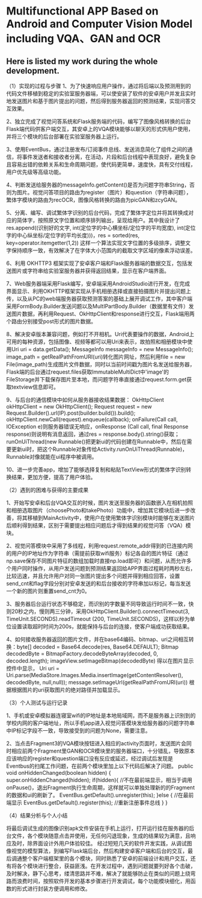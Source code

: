 # Multifunctional APP Based on Android and Computer Vision Model including VQA、GAN and OCR
## Here is listed my work during the whole development.

（1）实现的过程与步骤
1、为了快速响应用户操作，通过将后端以及预测用到的代码文件移植到稳定的实验室服务器端，可以使安装了软件的安卓用户并发且实时地发送图片和基于图片提出的问题，然后得到服务器返回的预测结果，实现问答交互效果。

2、独立完成了视觉问答系统和Flask服务端的代码，编写了图像风格转换的后台Flask端代码供客户端交互，其安卓上的VQA模块能够以聊天的形式供用户使用，并将三个模块的后台部署在实验室服务器上运行。

3、使用EventBus，通过注册发布/订阅事件总线、发送消息简化了组件之间的通信，将事件发送者和接收者分离，在活动，片段和后台线程中表现良好，避免复杂且容易出错的依赖关系和生命周期问题，使代码更简单，速度快，具有交付线程，用户优先级等高级功能。

4、判断发送给服务器的messageInfo.getContent()是否为问题字符串String，否则为图片。视觉问答项目的路由为register（图片）和question（字符串问题），繁体字模块的路由为recOCR，图像风格转换的路由为picGAN和zcyGAN。

5、分离、编写、调试繁体字识别的后台代码，完成了繁体字定位并将其转换成对应的简体字，按照原文字位置和顺序排列输出，呈现给用户。其中我设计了res.append((识别好的文字, int(定位字的中心横坐标/定位字的平均宽度), int(定位字的中心纵坐标/定位字的平均长度)))，res = sorted(res, key=operator.itemgetter(1,2)) 这样一个算法实现文字位置的多级排序，调整文字保持顺序一致，有效解决了在字体大小范围内的截取文字区域的像素浮动误差。

6、利用 OKHTTP3 框架实现了安卓客户端和Flask服务器端的数据交互，包括发送图片或字符串给实验室服务器并获得返回结果，显示在客户端界面。

7、Web服务器端采用Flask编写，安卓端采用AndroidStudio进行开发，在完成
界面显示、利用OKHTTP框架实现从手机相册选择或直接拍摄图片并提出问题上传，以及从PC的web端服务器获取预测答案的基础上展开调试工作，其中客户端采用FormBody.Builder发送问题以及MultIPartBody.Builder（数据里有文件）发送图片数据，再利用Request、OkHttpClient和response进行交互，Flask端用两个路由分别接受post形式的图片数据。

8、解决安卓版本兼容问题，例如打不开相机。Uri代表要操作的数据，Android上可用的每种资源，包括图像、视频等都可以用Uri来表示，故拍照和相册模块中使用Uri uri = data.getData(); MessageInfo messageInfo = new MessageInfo(); image_path = getRealPathFromURI(uri)转化图片网址，然后利用file = new File(image_path)生成图片文件数据，同时以当前时间戳为图片名发送给服务器，Flask端的后台通过request.files获取ImmutableMultiDict中'image'的FileStorage并下载保存图片至本地，而问题字符串直接通过request.form.get获取textview信息即可。

9、与后台的通信模块中如何从服务器接收结果数据：
OkHttpClient okHttpClient = new OkHttpClient();
Request request = new Request.Builder().url(IP).post(builder.build()).build(); 
okHttpClient.newCall(request).enqueue(callback);
onFailure(Call call, IOException e)则服务器错误无响应，onResponse (Call call, final Response response)则说明有消息返回，通过res = response.body().string()获取；runOnUiThread(new Runnable()把更新ui的代码创建在Runnable中，然后在需要更新ui时，把这个Runnable对象传给Activity.runOnUiThread(Runnable)，Runnable对像就能在ui程序中被调用。

10、进一步完善app，增加了能够选择复制和粘贴TextView形式的繁体字识别转换结果，更加方便，提高了用户体验。

（2）遇到的困难与获得的主要成果

1、开始写安卓和后台VQA交互的时候，图片发送至服务器的函数嵌入在相机拍照和相册选取图片（choosePhoto和takePhoto）功能中，增加其它模块后进一步改善，将其移植到MainActivity中，使用户在使用繁体字识别模块时能够在发送图片后顺利得到结果，区别于需要提出相应问题后才得到结果的视觉问答（VQA）模块。

2、视觉问答模块中采用了多线程，利用request.remote_addr得到的已连接内网的用户的IP地址作为字符串（需提前获取wifi服务）标记各自的图片特征（通过np.save保存不同图片特征的数组加载时直接np.load即可）和问题，从而允许多个用户同时操作，从用户发送问题到预测结果返回给APP界面过程耗时两秒左右，比较迅速，并且允许用户对同一张图片提出多个问题并得到相应回答，设置send_cnt和flag字段分别对安卓发送的和后台接收的字符串加以标记，每当发送一个新的图片则重置send_cnt为0。

3、服务器后台运行状态不够稳定，而识别的字数量不同导致运行时间不一致，快则20秒之内，慢则两三分钟，采用OkHttpClient.Builder().connectTimeout(3, 
TimeUnit.SECONDS).readTimeout (200, TimeUnit.SECONDS)，这样以秒为单位设置读取超时时间为200s，就能保持与后台的连接，使客户端成功获取结果。

4、如何接收服务器返回的图片文件，并在base64编码、bitmap、uri之间相互转换：byte[] decoded = Base64.decode(res, Base64.DEFAULT);
Bitmap decodedByte = BitmapFactory.decodeByteArray(decoded, 0, decoded.length);
imageView.setImageBitmap(decodedByte) 得以在图片显示控件中显示，
Uri uri = Uri.parse(MediaStore.Images.Media.insertImage(getContentResolver(), 
decodedByte, null,null)); message.setImageUrl(getRealPathFromURI(uri)) 根据根据图片的uri获取图片的绝对路径并加载显示。

（3）个人测试与运行记录

1、手机或安卓模拟器连寝室wifi的IP地址是本地局域网，而不是服务器上识别到的学校内网的客户端地址，所以手机app进入视觉问答模块发给服务器的问题字符串中IP标记字段不一致，导致接受到的问题为None，需要注意。

2、当点击Fragment3的VQA模块按钮进入相应的activity页面时，发送图片会同时相应前两个Fragment里GAN和OCR模块里的服务器端口，十分错乱，导致原本应该响应的register和question端口没有反应或延迟，经过调试后发现是Eventbus的扫尾工作问题，在前两个模块里加上以下代码后解决了问题。
public void onHiddenChanged(boolean hidden) {
    super.onHiddenChanged(hidden);
if(hidden){ 
//不在最前端显示，相当于调用onPause()，退出Fragment执行生命周期，这样就可以单独处理新的的Fragment的数据和ui的刷新了。
        EventBus.getDefault().unregister(this);
    }else {  //在最前端显示
        EventBus.getDefault().register(this);  //重新注册事件总线
    }
}

（4）结果分析与个人小结

将最后调试生成的图像识别apk文件安装在手机上运行，打开运行挂在服务器的后台文件，各个模块随意点击并使用，无任何闪退现象，生成的结果较为满意，且响应及时，除界面设计外用户体验较佳。
经过短短几天的软件开发实践，从调试图像视觉的模型算法，到编写Flask端后台，然后构建安卓客户端和后台的交互，最后调通整个客户端框架里的各个模块，同时熟悉了安卓的前端设计和用户交互，还有将各个模块进行整合，获益匪浅。在开发过程中，遇到问题就要列好各个击破，及时解决，静下心思考，缕清思路并不难，解决了就能够防止在类似的问题上绕弯路而浪费时间，按照软件开发的基本步骤进行开发调试，每个功能模块细化，用函数的形式进行封装方便调用和修改。
